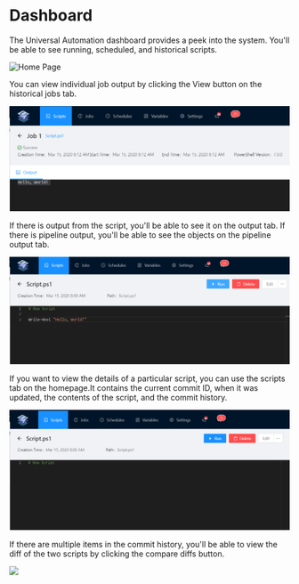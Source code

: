 # Dashboard

The Universal Automation dashboard provides a peek into the system. You'll be able to see running, scheduled, and historical scripts.

![Home Page](../.gitbook/assets/image%20%288%29.png)

You can view individual job output by clicking the View button on the historical jobs tab.

![](../.gitbook/assets/image%20%285%29.png)

If there is output from the script, you'll be able to see it on the output tab. If there is pipeline output, you'll be able to see the objects on the pipeline output tab.

![](../.gitbook/assets/image%20%282%29.png)

If you want to view the details of a particular script, you can use the scripts tab on the homepage.It contains the current commit ID, when it was updated, the contents of the script, and the commit history.

![](../.gitbook/assets/image%20%284%29.png)

If there are multiple items in the commit history, you'll be able to view the diff of the two scripts by clicking the compare diffs button.

![](../.gitbook/assets/image%20%2811%29.png)

